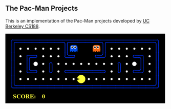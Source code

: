## The Pac-Man Projects
This is an implementation of the Pac-Man projects developed by [UC Berkeley CS188](https://inst.eecs.berkeley.edu/~cs188/fa18/projects.html).

<p align="center">
  <img src="pacman_game.gif" alt="pacman"/>
</p>